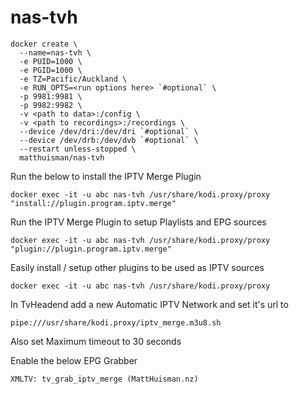 # nas-tvh

```
docker create \
  --name=nas-tvh \
  -e PUID=1000 \
  -e PGID=1000 \
  -e TZ=Pacific/Auckland \
  -e RUN_OPTS=<run options here> `#optional` \
  -p 9981:9981 \
  -p 9982:9982 \
  -v <path to data>:/config \
  -v <path to recordings>:/recordings \
  --device /dev/dri:/dev/dri `#optional` \
  --device /dev/drb:/dev/dvb `#optional` \
  --restart unless-stopped \
  matthuisman/nas-tvh
```

Run the below to install the IPTV Merge Plugin
```
docker exec -it -u abc nas-tvh /usr/share/kodi.proxy/proxy "install://plugin.program.iptv.merge"
```

Run the IPTV Merge Plugin to setup Playlists and EPG sources
```
docker exec -it -u abc nas-tvh /usr/share/kodi.proxy/proxy "plugin://plugin.program.iptv.merge"
```

Easily install / setup other plugins to be used as IPTV sources
```
docker exec -it -u abc nas-tvh /usr/share/kodi.proxy/proxy
```

In TvHeadend add a new Automatic IPTV Network and set it's url to
```
pipe:///usr/share/kodi.proxy/iptv_merge.m3u8.sh
```
Also set Maximum timeout to 30 seconds

Enable the below EPG Grabber
```
XMLTV: tv_grab_iptv_merge (MattHuisman.nz)
```